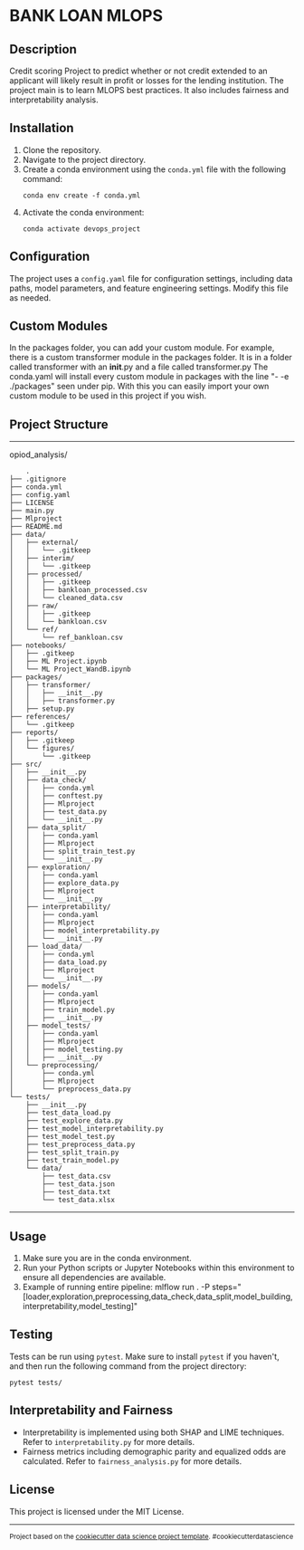 BANK LOAN MLOPS
==============================

## Description
Credit scoring Project to predict whether or not credit extended to an applicant will likely result in profit or losses for the lending institution. The project main is to learn MLOPS best practices.
It also includes fairness and interpretability analysis.

## Installation
1. Clone the repository.
2. Navigate to the project directory.
3. Create a conda environment using the `conda.yml` file with the following command:
    ```
    conda env create -f conda.yml
    ```
4. Activate the conda environment:
    ```
    conda activate devops_project
    ```

## Configuration
The project uses a `config.yaml` file for configuration settings, including data paths, model parameters, and feature engineering settings. Modify this file as needed.

## Custom Modules
In the packages folder, you can add your custom module. For example, there is a custom transformer module
in the packages folder. It is in a folder called transformer with an __init__.py and a file called transformer.py
The conda.yaml will install every custom module in packages with the line "- -e ./packages" seen under pip.
With this you can easily import your own custom module to be used in this project if you wish.

## Project Structure
------------

opiod_analysis/

        .
    ├── .gitignore
    ├── conda.yml
    ├── config.yaml
    ├── LICENSE
    ├── main.py
    ├── Mlproject
    ├── README.md
    ├── data/
    │   ├── external/
    │   │   └── .gitkeep
    │   ├── interim/
    │   │   └── .gitkeep
    │   ├── processed/
    │   │   ├── .gitkeep
    │   │   ├── bankloan_processed.csv
    │   │   └── cleaned_data.csv
    │   ├── raw/
    │   │   ├── .gitkeep
    │   │   └── bankloan.csv
    │   └── ref/
    │       └── ref_bankloan.csv
    ├── notebooks/
    │   ├── .gitkeep
    │   ├── ML Project.ipynb
    │   └── ML Project_WandB.ipynb
    ├── packages/
    │   ├── transformer/
    │   │   ├── __init__.py
    │   │   ├── transformer.py
    │   ├── setup.py
    ├── references/
    │   └── .gitkeep
    ├── reports/
    │   ├── .gitkeep
    │   └── figures/
    │       └── .gitkeep
    ├── src/
    │   ├── __init__.py
    │   ├── data_check/
    │   │   ├── conda.yml
    │   │   ├── conftest.py
    │   │   ├── Mlproject
    │   │   ├── test_data.py
    │   │   └── __init__.py
    │   ├── data_split/
    │   │   ├── conda.yaml
    │   │   ├── Mlproject
    │   │   ├── split_train_test.py
    │   │   └── __init__.py
    │   ├── exploration/
    │   │   ├── conda.yaml
    │   │   ├── explore_data.py
    │   │   ├── Mlproject
    │   │   └── __init__.py
    │   ├── interpretability/
    │   │   ├── conda.yaml
    │   │   ├── Mlproject
    │   │   ├── model_interpretability.py
    │   │   └── __init__.py
    │   ├── load_data/
    │   │   ├── conda.yml
    │   │   ├── data_load.py
    │   │   ├── Mlproject
    │   │   └── __init__.py
    │   ├── models/
    │   │   ├── conda.yaml
    │   │   ├── Mlproject
    │   │   ├── train_model.py
    │   │   ├── __init__.py
    │   ├── model_tests/
    │   │   ├── conda.yaml
    │   │   ├── Mlproject
    │   │   ├── model_testing.py
    │   │   ├── __init__.py        
    │   └── preprocessing/
    │       ├── conda.yml
    │       ├── Mlproject
    │       └── preprocess_data.py
    └── tests/
        ├── __init__.py
        ├── test_data_load.py
        ├── test_explore_data.py
        ├── test_model_interpretability.py
        ├── test_model_test.py
        ├── test_preprocess_data.py
        ├── test_split_train.py
        ├── test_train_model.py
        └── data/
            ├── test_data.csv
            ├── test_data.json
            ├── test_data.txt
            └── test_data.xlsx
        
--------

## Usage
1. Make sure you are in the conda environment.
2. Run your Python scripts or Jupyter Notebooks within this environment to ensure all dependencies are available.
3. Example of running entire pipeline: mlflow run . -P steps="[loader,exploration,preprocessing,data_check,data_split,model_building,interpretability,model_testing]"

## Testing
Tests can be run using `pytest`. Make sure to install `pytest` if you haven't, and then run the following command from the project directory:
```
pytest tests/
```

## Interpretability and Fairness
- Interpretability is implemented using both SHAP and LIME techniques. Refer to `interpretability.py` for more details.
- Fairness metrics including demographic parity and equalized odds are calculated. Refer to `fairness_analysis.py` for more details.

## License
This project is licensed under the MIT License.



--------

<p><small>Project based on the <a target="_blank" href="https://drivendata.github.io/cookiecutter-data-science/">cookiecutter data science project template</a>. #cookiecutterdatascience</small></p>
